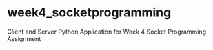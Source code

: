 # week4_socketprogramming
Client and Server Python Application for Week 4 Socket Programming Assignment 
